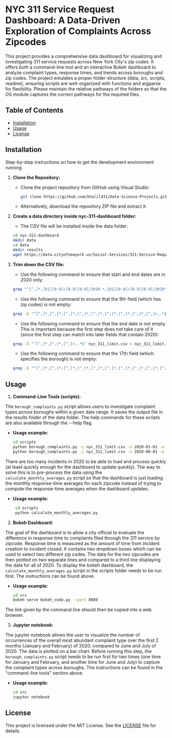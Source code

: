 # NYC 311 Service Request Dashboard: A Data-Driven Exploration of Complaints Across Zipcodes
This project provides a comprehensive data dashboard for visualizing and investigating 311 service requests across New York City's zip codes. It offers both a command-line tool and an interactive Bokeh dashboard to analyze complaint types, response times, and trends across boroughs and zip codes. The project emulates a proper folder structure (data, src, scripts, readme), ensuring scripts are well-organized with functions and argparse for flexibility. Please maintain the relative pathways of the folders so that the OS module captures the correct pathways for the required files.

## Table of Contents

- [Installation](##Installation)
- [Usage](##Usage)
- [License](##License)

## Installation
Step-by-step instructions on how to get the development environment running.

1. **Clone the Repository:**
   - Clone the project repository from GitHub using Visual Studio:
     ```bash
     git clone https://github.com/khalil431/Data-Science-Projects.git
     ```
   - Alternatively, download the repository ZIP file and extract it.

2. **Create a data directory inside nyc-311-dashboard folder:**
   - The CSV file will be installed inside the data folder:
   ```bash
   cd nyc-311-dashboard
   mkdir data
   cd data
   mkdir results
   wget https://data.cityofnewyork.us/Social-Services/311-Service-Requests-from-2010-to-Present/erm2-nwe9
   ```
3. **Trim down the CSV file:**
   - Use the following command to ensure that start and end dates are in 2020 only:
   ```bash
   grep "^[^,]*,[01][0-9]/[0-9][0-9]/2020.*,[01][0-9]/[0-9][0-9]/2020" nyc_311_limit.csv  > nyc_311_limit.csv
   ```
   - Use the following command to ensure that the 9th field (which has zip codes) is not empty:
   ```bash
   grep -E "^[^,]*,[^,]*,[^,]*,[^,]*,[^,]*,[^,]*,[^,]*,[^,]*,[^,]+,.*$" nyc_311_limit.csv > nyc_311_limit.csv
   ```
   - Use the following command to ensure that the end date is not empty. This is important because the first step does not take care of it (since the first step can match into later fields that contain 2020):
   ```bash
   grep -E "^[^,]*,[^,]*,[^,]+,.*$" nyc_311_limit.csv > nyc_311_limit.csv
   ```
   - Use the following command to ensure that the 17th field (which specifies the borough) is not empty:
   ```bash
   grep -E "^[^,]*,[^,]*,[^,]*,[^,]*,[^,]*,[^,]*,[^,]*,[^,]*,[^,]*,[^,]*,[^,]*,[^,]*,[^,]*,[^,]*,[^,]*,[^,]*,[^,]+,.*$" nyc_311_limit.csv > nyc_311_limit.csv
   ```
   
## Usage

1. **Command-Line Tools (scripts):**

The `borough_complaints.py` script allows users to investigate complaint types across boroughs within a given date range. It saves the output file in the results folder of the data folder. The help commands for these scripts are also available through the --help flag.

- **Usage example:**
   ```bash
   cd scripts
   python borough_complaints.py -i nyc_311_limit.csv -s 2020-01-01 -e 2020-02-28 -o results-jan-feb.csv
   python borough_complaints.py -i nyc_311_limit.csv -s 2020-06-01 -e 2020-07-31 -o results-june-july.csv
   ```
There are too many incidents in 2020 to be able to load and process quickly (at least quickly enough for the dashboard to update quickly). The way to solve this is to pre-process the data using the `calculate_monthly_averages.py` script so that the dashboard is just loading the monthly response-time averages for each zipcode instead of trying to compute the response-time averages when the dashboard updates.

- **Usage example:**
  ```bash
   cd scripts
   python calculate_monthly_averages.py
   ```

2. **Bokeh Dashboard:**
   
The goal of the dashboard is to allow a city official to evaluate the difference in response time to complaints filed through the 311 service by zipcode. Response time is measured as the amount of time from incident creation to incident closed. It contains two dropdown boxes which can be used to select two different zip codes. The data for the two zipcodes are then plotted on two separate lines and compared to a third line displaying the data for all of 2020. To display the bokeh dashboard, the `calculate_monthly_averages.py` script in the scripts folder needs to be run first. The instructions can be found above.

- **Usage example:**
  ```bash
  cd src
  bokeh serve bokeh_code.py --port 8080
  ```
The link given by the command line should then be copied into a web browser.

3. **Jupyter notebook:**

The jupyter notebook allows the user to visualize the number of occurrences of the overall most abundant complaint type over the first 2 months (January and February) of 2020, compared to June and July of 2020. The data is plotted on a bar chart. Before running this step, the `borough_complaints.py` script needs to be run first for two times (one time for January and February, and another time for June and July) to capture the complaint types across boroughs. The instructions can be found in the "command-line tools" section above.

- **Usage example:**
  ```bash
  cd src
  jupyter notebook
  ```

## License

This project is licensed under the MIT License. See the [LICENSE](LICENSE) file for details.

